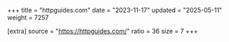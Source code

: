 +++
title = "httpguides.com"
date = "2023-11-17"
updated = "2025-05-11"
weight = 7257

[extra]
source = "https://httpguides.com/"
ratio = 36
size = 7
+++
